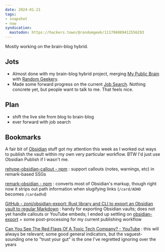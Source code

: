 ```yaml
---
date: 2024-01-21
tags:
- snapshot
- now
syndication:
  mastodon: https://hackers.town/@randomgeek/111796089412556293
---
```


Mostly working on the brain-blog hybrid.

## Jots

* Almost done with my brain-blog hybrid project, merging [My Public Brain](../../../card/My%20Public%20Brain.md) with [Random Geekery](../../../card/Random%20Geekery.md).
* Made some forward progress on the current [Job Search](../../../card/Job%20Search.md). Nothing concrete yet, but people want to talk to me. That feels nice.

## Plan

* shift the live site from blog to brain-blog
* ever forward with job search

## Bookmarks

A fair bit of [Obsidian](../../../card/Obsidian.md) stuff got my attention this week as I worked out ways to publish the vault within my own very particular workflow. BTW I'd just use Obsidian Publish if I wasn't me.

[rehype-obsidian-callout - npm](https://www.npmjs.com/package/rehype-obsidian-callout)
: support callouts (notes, warnings, etc) in remark-based SSGs

[remark-obsidian - npm](https://www.npmjs.com/package/remark-obsidian)
: converts most of Obsidian's markup, though right now it strips out path information when slugifying links (`/card/ADHD` becomes `/cardadhd`)

[GitHub - zoni/obsidian-export: Rust library and CLI to export an Obsidian vault to regular Markdown](https://github.com/zoni/obsidian-export)
: handy for exporting Obsidian vaults; does not yet handle callouts or YouTube embeds; I ended up settling on [obsidian-export](../../../card/obsidian-export.md) + some post-processing for my current publishing workflow

[Can You See The Red Flags Of A Toxic Tech Company? - YouTube](https://www.youtube.com/watch?v=cNbWmjGNZD8)
: this will always be relevant; some good general indicators, but the vaguest-sounding one to "trust your gut" is the one I've regretted ignoring over the years
